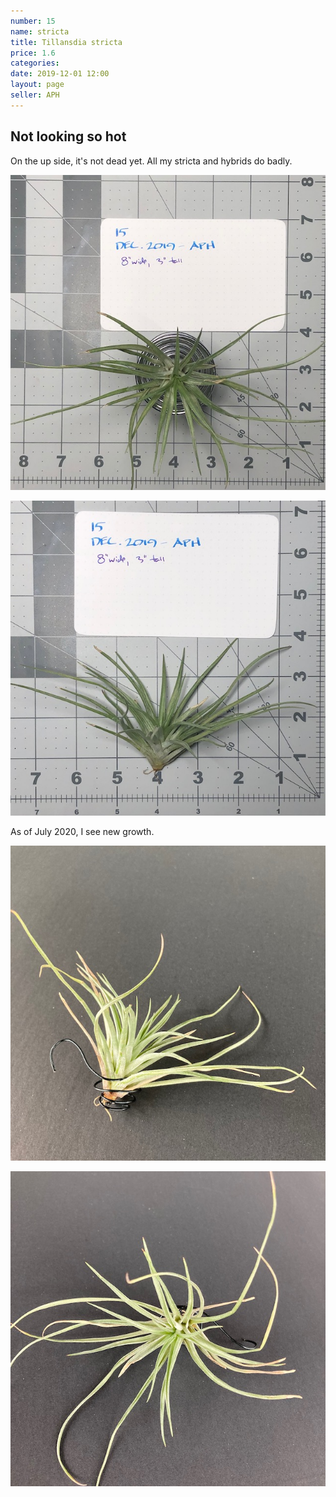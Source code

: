 ```yaml
---
number: 15
name: stricta
title: Tillansdia stricta
price: 1.6
categories:
date: 2019-12-01 12:00
layout: page
seller: APH
---
```

## Not looking so hot

On the up side, it's not dead yet. All my stricta and hybrids do badly.

!["Tillandsia stricta"](/i/IMG_5846.jpeg "Tillandsia stricta")

!["Tillandsia stricta"](/i/IMG_5847.jpeg "Tillandsia stricta")

As of July 2020, I see new growth.

!["Tillandsia stricta"](/i/IMG_0131.jpeg "Tillandsia stricta")

!["Tillandsia stricta"](/i/IMG_0132.jpeg "Tillandsia stricta")
